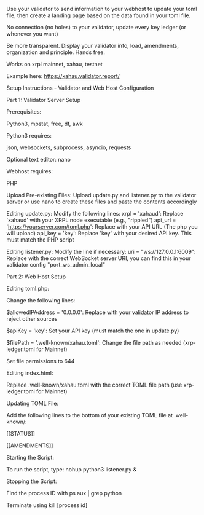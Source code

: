 Use your validator to send information to your webhost to update your toml file, then create a landing page based on the data found in your toml file.

No connection (no holes) to your validator, update every key ledger (or whenever you want)

Be more transparent. Display your validator info, load, amendments, organization and principle. Hands free.

Works on xrpl mainnet, xahau, testnet

Example here: https://xahau.validator.report/




Setup Instructions - Validator and Web Host Configuration



Part 1: Validator Server Setup

Prerequisites:

Python3, mpstat, free, df, awk

Python3 requires:

json, websockets, subprocess, asyncio, requests

Optional text editor: nano

Webhost requires:

PHP


Upload Pre-existing Files: Upload update.py and listener.py to the validator server or use nano to create these files and paste the contents accordingly

Editing update.py:
Modify the following lines:
xrpl = 'xahaud': Replace 'xahaud' with your XRPL node executable (e.g., "rippled")
api_url = 'https://yourserver.com/toml.php': Replace with your API URL (The php you will upload)
api_key = 'key': Replace 'key' with your desired API key. This must match the PHP script

Editing listener.py:
Modify the line if necessary:
uri = "ws://127.0.0.1:6009": Replace with the correct WebSocket server URI, you can find this in your validator config "port_ws_admin_local"




Part 2: Web Host Setup

Editing toml.php:

Change the following lines:

$allowedIPAddress = '0.0.0.0': Replace with your validator IP address to reject other sources

$apiKey = 'key': Set your API key (must match the one in update.py)

$filePath = '.well-known/xahau.toml': Change the file path as needed (xrp-ledger.toml for Mainnet)

Set file permissions to 644


Editing index.html:

Replace .well-known/xahau.toml with the correct TOML file path (use xrp-ledger.toml for Mainnet)


Updating TOML File:

Add the following lines to the bottom of your existing TOML file at .well-known/:


[[STATUS]]

[[AMENDMENTS]]

Starting the Script:

To run the script, type: nohup python3 listener.py &


Stopping the Script:

Find the process ID with ps aux | grep python

Terminate using kill [process id]
